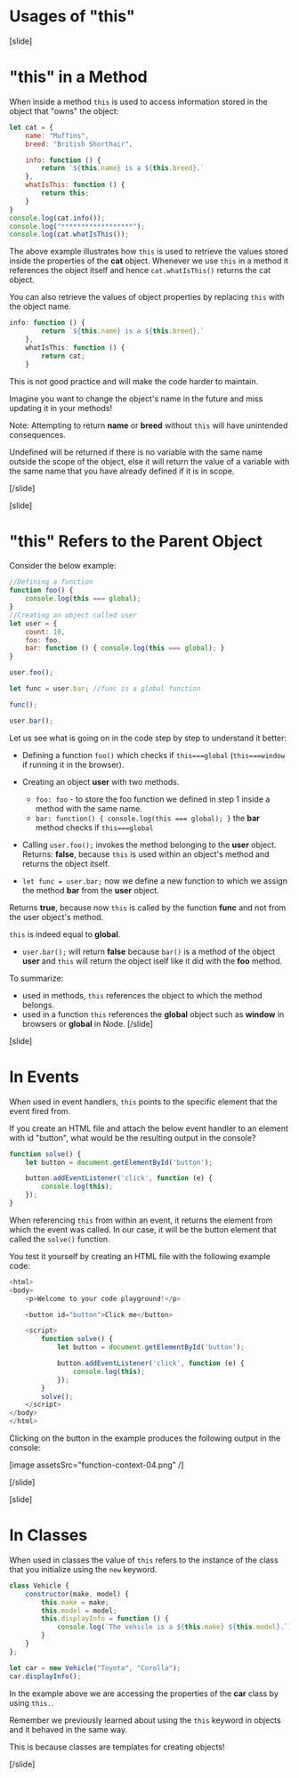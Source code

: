 # Usages of "this"
[slide]
# "this" in a Method
When inside a method `this` is used to access information stored in the object that "owns" the object:

```js live
let cat = {
    name: "Muffins",
    breed: "British Shorthair",

    info: function () {
        return `${this.name} is a ${this.breed}.`
    },
    whatIsThis: function () {
        return this;
    }
}
console.log(cat.info());
console.log("******************");
console.log(cat.whatIsThis());
```

The above example illustrates how `this` is used to retrieve the values stored inside the properties of the **cat** object. Whenever we use `this` in a method it references the object itself and hence `cat.whatIsThis()` returns the cat object.

You can also retrieve the values of object properties by replacing `this` with the object name.

```js
info: function () {
        return `${this.name} is a ${this.breed}.`
    },
    whatIsThis: function () {
        return cat;
    }
```
 This is not good practice and will make the code harder to maintain. 
 
 Imagine you want to change the object's name in the future and miss updating it in your methods! 


Note: Attempting to return **name** or **breed** without `this` will have unintended consequences. 

Undefined will be returned if there is no variable with the same name outside the scope of the object, else it will return the value of a variable with the same name that you have already defined if it is in scope.

[/slide]

[slide]
# "this" Refers to the Parent Object
Consider the below example:

```js live
//Defining a function
function foo() {
    console.log(this === global);
}
//Creating an object called user
let user = {
    count: 10,
    foo: foo,
    bar: function () { console.log(this === global); }
}

user.foo();

let func = user.bar; //func is a global function

func();

user.bar();
```

Let us see what is going on in the code step by step to understand it better:

- Defining a function `foo()` which checks if `this===global` (`this===window` if running it in the browser).

- Creating an object **user** with two methods.
   - `foo: foo` - to store the foo function we defined in step 1 inside a method with the same name.
   -  `bar: function() { console.log(this === global); }` the **bar** method checks if `this===global`

- Calling `user.foo();` invokes the method belonging to the **user** object. Returns: **false**, because `this` is used within an object's method and returns the object itself.

- `let func = user.bar;` now we define a new function to which we assign the method **bar** from the **user** object. 

Returns **true**, because now `this` is called by the function **func** and not from the user object's method. 

`this` is indeed equal to **global**.

- `user.bar();` will return **false** because `bar()` is a method of the object **user** and `this` will return the object iself like it did with the **foo** method.

To summarize: 
- used in methods, `this` references the object to which the method belongs.
- used in a function `this` references the **global** object such as **window** in browsers or **global** in Node.
[/slide]

[slide]
# In Events
When used in event handlers, `this` points to the specific element that the event fired from.

If you create an HTML file and attach the below event handler to an element with id "button", what would be the resulting output in the console?

```js
function solve() {
    let button = document.getElementById('button');

    button.addEventListener('click', function (e) {
        console.log(this);
    });
}
```

When referencing `this` from within an event, it returns the element from which the event was called. In our case, it will be the button element that called the ``solve()`` function.

You test it yourself by creating an HTML file with the following example code:

```js
<html>
<body>
    <p>Welcome to your code playground!</p>

    <button id="button">Click me</button>

    <script>
        function solve() {
            let button = document.getElementById('button');

            button.addEventListener('click', function (e) {
                console.log(this);
            });
        }
        solve();
    </script>
</body>
</html>
```

Clicking on the button in the example produces the following output in the console:

[image assetsSrc="function-context-04.png" /]

[/slide]

[slide]
# In Classes
When used in classes the value of `this` refers to the instance of the class that you initialize using the `new` keyword.

```js live
class Vehicle {
    constructor(make, model) {
        this.make = make;
        this.model = model;
        this.displayInfo = function () {
            console.log(`The vehicle is a ${this.make} ${this.model}.`);
        }
    }
};

let car = new Vehicle("Toyota", "Corolla");
car.displayInfo();
```

In the example above we are accessing the properties of the **car** class by using ``this.``.

Remember we previously learned about using the ``this`` keyword in objects and it behaved in the same way.

This is because classes are templates for creating objects!

[/slide]